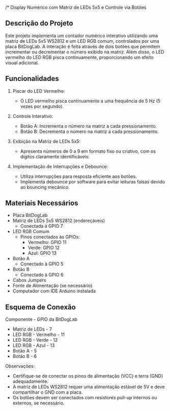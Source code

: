 /*
Display Numérico com Matriz de LEDs 5x5 e Controle via Botões

## Descrição do Projeto

Este projeto implementa um contador numérico interativo utilizando uma matriz de LEDs 5x5 WS2812 e um LED RGB comum, controlados por uma placa BitDogLab. A interação é feita através de dois botões que permitem incrementar ou decrementar o número exibido na matriz. Além disso, o LED vermelho do LED RGB pisca continuamente, proporcionando um efeito visual adicional.

## Funcionalidades

1. Piscar do LED Vermelho:
   - O LED vermelho pisca continuamente a uma frequência de 5 Hz (5 vezes por segundo).

2. Controle Interativo:
   - Botão A: Incrementa o número na matriz a cada pressionamento.
   - Botão B: Decrementa o número na matriz a cada pressionamento.

3. Exibição na Matriz de LEDs 5x5:
   - Apresenta números de 0 a 9 em formato fixo ou criativo, com os dígitos claramente identificáveis.

4. Implementação de Interrupções e Debounce:
   - Utiliza interrupções para resposta eficiente aos botões.
   - Implementa debounce por software para evitar leituras falsas devido ao bouncing mecânico.

## Materiais Necessários

- Placa BitDogLab
- Matriz de LEDs 5x5 WS2812 (endereçáveis)
  - Conectada à GPIO 7
- LED RGB Comum
  - Pinos conectados às GPIOs:
    - Vermelho: GPIO 11
    - Verde: GPIO 12
    - Azul: GPIO 13
- Botão A
  - Conectado à GPIO 5
- Botão B
  - Conectado à GPIO 6
- Cabos Jumpers
- Fonte de Alimentação (se necessário)
- Computador com IDE Arduino instalada

## Esquema de Conexão

Componente           - GPIO da BitDogLab
- Matriz de LEDs     - 7
- LED RGB - Vermelho - 11
- LED RGB - Verde    - 12
- LED RGB - Azul     - 13
- Botão A            - 5
- Botão B            - 6

Observações:

- Certifique-se de conectar os pinos de alimentação (VCC) e terra (GND) adequadamente.
- A matriz de LEDs WS2812 requer uma alimentação estável de 5V e deve compartilhar o GND com a placa.
- Os botões devem ser conectados com resistores pull-up internos ou externos, se necessário.